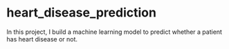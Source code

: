 # heart_disease_prediction
In this project, I build a machine learning model to predict whether a patient has heart disease or not. 
